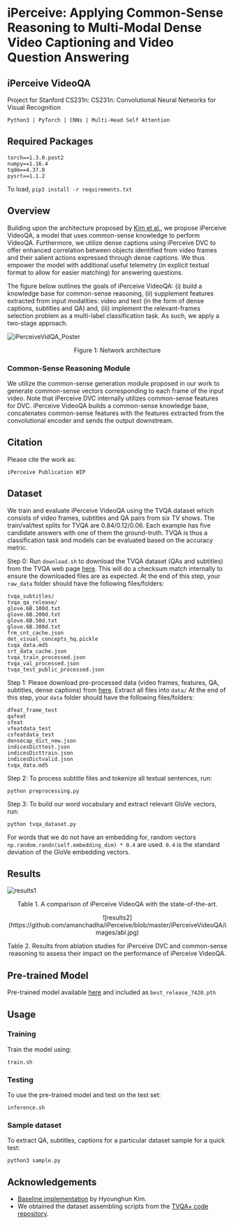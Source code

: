 # iPerceive: Applying Common-Sense Reasoning to Multi-Modal Dense Video Captioning and Video Question Answering
## iPerceive VideoQA

Project for Stanford CS231n: CS231n: Convolutional Neural Networks for Visual Recognition

```Python3 | PyTorch | CNNs | Multi-Head Self Attention```

## Required Packages

```
torch==1.3.0.post2
numpy==1.16.4
tqdm==4.37.0
pysrt==1.1.2
```

To load,
```pip3 install -r requirements.txt```

## Overview

Building upon the architecture proposed by [Kim et al.](http://arxiv.org/abs/2005.06409), we propose iPerceive VideoQA, a model that uses common-sense knowledge to perform VideoQA. Furthermore, we utilize dense captions using iPerceive DVC to offer enhanced correlation between objects identified from video frames and their salient actions expressed through dense captions. We thus empower the model with additional useful telemetry (in explicit textual format to allow for easier matching) for answering questions. 

The figure below outlines the goals of iPerceive VideoQA: (i) build a knowledge base for common-sense reasoning, (ii) supplement features extracted from input modalities: video and text (in the form of dense captions, subtitles and QA) and, (iii) implement the relevant-frames selection problem as a multi-label classification task. As such, we apply a two-stage approach.

![iPerceiveVidQA_Poster](https://github.com/amanchadha/iPerceive/blob/master/iPerceiveVideoQA/images/archVidQA.jpg)
<p align="center">Figure 1: Network architecture</p>

### Common-Sense Reasoning Module
We utilize the common-sense generation module proposed in our work to generate common-sense vectors corresponding to each frame of the input video. Note that iPerceive DVC internally utilizes common-sense features for DVC. iPerceive VideoQA builds a common-sense knowledge base, concatenates common-sense features with the features extracted from the convolutional encoder and sends the output downstream.

## Citation

Please cite the work as:

```
iPerceive Publication WIP
```

## Dataset

We train and evaluate iPerceive VideoQA using the TVQA dataset which consists of video frames, subtitles and QA pairs from six TV shows. The train/val/test splits for TVQA are 0.84/0.12/0.06. Each example has five candidate answers with one of them the ground-truth. TVQA is thus a classification task and models can be evaluated based on the accuracy metric.

Step 0: Run ```download.sh``` to download the TVQA dataset (QAs and subtitles) from the TVQA web page [here](http://tvqa.cs.unc.edu/download_tvqa.html).
This will do a checksum match internally to ensure the downloaded files are as expected.
At the end of this step, your ```raw_data``` folder should have the following files/folders:
```
tvqa_subtitles/
tvqa_qa_release/
glove.6B.100d.txt
glove.6B.200d.txt
glove.6B.50d.txt
glove.6B.300d.txt
frm_cnt_cache.json
det_visual_concepts_hq.pickle
tvqa_data.md5
srt_data_cache.json
tvqa_train_processed.json
tvqa_val_processed.json
tvqa_test_public_processed.json
```        
 
Step 1: Please download pre-processed data (video frames, features, QA, subtitles, dense captions) from [here](https://drive.google.com/drive/folders/1ddylfYf6XdqkapQzOxHTf5MGkpSIZpqI?usp=sharing).
Extract all files into ```data/```
At the end of this step, your ```data``` folder should have the following files/folders: 
```
dfeat_frame_test
qafeat
sfeat
vfeatdata_test
csfeatdata_test
densecap_dict_new.json
indicesDicttest.json
indicesDicttrain.json
indicesDictvalid.json
tvqa_data.md5
```

Step 2: To process subtitle files and tokenize all textual sentences, run:

```python preprocessing.py```

Step 3: To build our word vocabulary and extract relevant GloVe vectors, run:

```mkdir cache
python tvqa_dataset.py
```

For words that we do not have an embedding for, random vectors ```np.random.randn(self.embedding_dim) * 0.4``` are used. 
```0.4``` is the standard deviation of the GloVe embedding vectors.

## Results

![results1](https://github.com/amanchadha/iPerceive/blob/master/iPerceiveVideoQA/images/results.jpg)
<p align="center">Table 1. A comparison of iPerceive VideoQA with the state-of-the-art.</p>

<p align="center">![results2](https://github.com/amanchadha/iPerceive/blob/master/iPerceiveVideoQA/images/abl.jpg)</p>
<p align="center">Table 2. Results from ablation studies for iPerceive DVC and common-sense reasoning to assess their impact on the performance of iPerceive VideoQA.</p>

## Pre-trained Model
Pre-trained model available [here](https://drive.google.com/file/d/1XCGT9U7mu7rvb7xysck6jSiu6iXEMjAE/view?usp=sharing) and included as ```best_release_7420.pth```

## Usage

### Training 

Train the model using:

```train.sh```

### Testing

To use the pre-trained model and test on the test set:

```inference.sh```

### Sample dataset

To extract QA, subtitles, captions for a particular dataset sample for a quick test:

```python3 sample.py```

## Acknowledgements

- [Baseline implementation](https://github.com/hyounghk/VideoQADenseCapFrameGate-ACL2020) by Hyounghun Kim.
- We obtained the dataset assembling scripts from the [TVQA+ code repository](https://github.com/jayleicn/TVQAplus).
